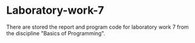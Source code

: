 # Laboratory-work-7
There are stored the report and program code for laboratory work 7 from the discipline "Basics of Programming". 
